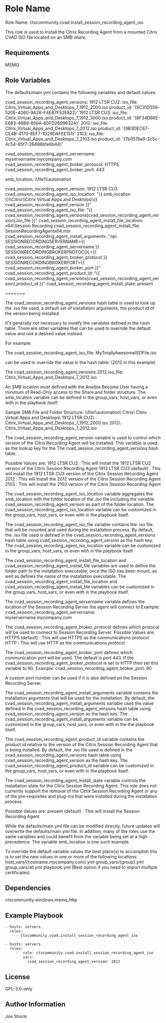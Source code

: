 Role Name
=========

Role Name: ctxcommunity.cvad.install_session_recording_agent_iso

This role is used to Install the Citrix Recording Agent from a mounted Citrix CVAD ISO file
located on an SMB share.

Requirements
------------

MSMQ

Role Variables
--------------

The defaults/main.yml contains the following variables and default values:

  cvad_session_recording_agent_versions:
    1912 LTSR CU2:
      iso_file: Citrix_Virtual_Apps_and_Desktops_7_1912_2000.iso
      product_id: '{5C31D558-520E-4060-9A26-F4E87F52E822}'
    1912 LTSR CU3:
      iso_file: Citrix_Virtual_Apps_and_Desktops_7_1912_3000.iso
      product_id: '{8F34D86E-E683-46B9-859A-60FD2699632A}'
    2012:
      iso_file: Citrix_Virtual_Apps_and_Desktops_7_2012.iso
      product_id: '{9B3DEC67-CE4B-4170-8EF7-1D29DAFEE151}'
    2103:
      iso_file: Citrix_Virtual_Apps_and_Desktops_7_2103.iso
      product_id: '{7b0519a9-3c5c-4c54-85f7-26498bfe6b44}'

cvad_session_recording_agent_servername: myservername.mycompany.com
cvad_session_recording_agent_broker_protocol: HTTPS
cvad_session_recording_agent_broker_port: 443

smb_location: \\\\file1\\\automation

cvad_session_recording_agent_version: 1912 LTSR CU3
cvad_session_recording_agent_iso_location: "{{ smb_location }}\\\\Citrix\\\\Citrix Virtual Apps and Desktops\\\\{{ cvad_session_recording_agent_version }}"
cvad_session_recording_agent_iso_file: "{{ cvad_session_recording_agent_versions[cvad_session_recording_agent_version].iso_file }}"
cvad_session_recording_agent_install_file_location: x64\\Session Recording
cvad_session_recording_agent_install_file: SessionRecordingAgentx64.msi
cvad_session_recording_agent_install_arguments: "/qn SESSIONRECORDINGSERVERNAME={{ cvad_session_recording_agent_servername }} SESSIONRECORDINGBROKERPROTOCOL={{ cvad_session_recording_agent_broker_protocol }} SESSIONRECORDINGBROKERPORT={{ cvad_session_recording_agent_broker_port }}"
cvad_session_recording_agent_product_id: "{{ cvad_session_recording_agent_versions[cvad_session_recording_agent_version].product_id }}"
cvad_session_recording_agent_install_state: present

=======

The cvad_session_recording_agent_versions hash table is used to look up the .iso file used, a default set of installation arguments,
the product id of the version being installed.

It's generally not necessary to modify the variables defined in the hash table. There are other variables that can be used to
override the default value and use a desired value instead.

For example:

  The cvad_session_recording_agent_iso_file: MyTotallyAwesomeISOFile.iso

  can be used to override the value in the hash table:  (2012 in this example)

  The cvad_session_recording_agent_versions.2012.iso_file: Citrix_Virtual_Apps_and_Desktops_7_2012.iso

An SMB location must defined with the Ansible Become User having a minimum of Read-Only access to the Share and folder structure.
The smb_location variable can be defined in the group_vars, host_vars, or even with in the playbook itself.

Sample SMB File and Folder Structure:
  \\\\file1\\automation\\
      Citrix\\
          Citrix Virtual Apps and Desktops\\
              1912 LTSR CU2\\
                  Citrix_Virtual_Apps_and_Desktops_7_1912_2000.iso
              2012\\
                  Citrix_Virtual_Apps_and_Desktops_7_2012.iso

The cvad_session_recording_agent_version variable is used to control which version of the Citrix Recording Agent will be installed.
This variable is used as the lookup key for the The cvad_session_recording_agent_versions hash table.

Possible Values are:
  1912 LTSR CU2             : This will install the 1912 LTSR CU2 version of the Citrix Session Recording Agent
  1912 LTSR CU3   (default) : This will install the 1912 LTSR CU3 version of the Citrix Session Recording Agent
  2012                      : This will install the 2012 version of the Citrix Session Recording Agent
  2103                      : This will install the 2103 version of the Citrix Session Recording Agent

The cvad_session_recording_agent_iso_location variable aggregates the smb_location with the folder location of the .iso file
including the variable cvad_session_recording_agent_version as part of the folder location. The cvad_session_recording_agent_iso_location
variable can be customized in the group_vars, host_vars, or even with in the playbook itself.

The cvad_session_recording_agent_iso_file variable contains the .iso file that will be mounted and used during the installation process.
By default, the .iso file used is defined in the cvad_session_recording_agent_versions hash table using cvad_session_recording_agent_version
as the hash key. The cvad_session_recording_agent_iso_location variable can be customized in the group_vars, host_vars, or even with in the
playbook itself.

The cvad_session_recording_agent_install_file_location and cvad_session_recording_agent_install_file variables are used to define the
folder path to the installation executable, once the ISO has been mount, as well as defines the name of the installation
executable. The cvad_session_recording_agent_install_file_location and cvad_session_recording_agent_install_file variables can be customized
in the group_vars, host_vars, or even with in the playbook itself.

The cvad_session_recording_agent_servername variable defines the location of the Session Recording Server the agent will connect to
Example:
  cvad_session_recording_agent_servername: myservername.mycompany.com

The cvad_session_recording_agent_broker_protocol defines which protocol will be used to connect to Session Recording Server.
Possible Values are:
HTTPS           (default) : This will use HTTPS as the communications protocol
HTTP                      : This will use HTTP as the communications protocol

The cvad_session_recording_agent_broker_port defines which communication port will be used.
The default is port 443. If the cvad_session_recording_agent_broker_protocol is set to HTTP then set this variable to 80.
Example:
  cvad_session_recording_agent_broker_port: 80

A custom port number can be used if it is also defined on the Session Recording Server.

The cvad_session_recording_agent_install_arguments variable contains the installation arguments that will be used for the
installation. By default, the cvad_session_recording_agent_install_arguments variable uses the value defined in the
cvad_session_recording_agent_versions hash table using cvad_session_recording_agent_version as the hash key.
The cvad_session_recording_agent_install_arguments variable can be customized in the group_vars, host_vars, or even with in the
the playbook itself.

The cvad_session_recording_agent_product_id variable contains the product id relative to the version of the Citrix Session Recording
Agent that is being installed. By default, the .iso file used is defined in the cvad_session_recording_agent_versions hash table
using cvad_session_recording_agent_version as the hash key. The cvad_session_recording_agent_product_id variable can be customized
in the group_vars, host_vars, or even with in the playbook itself.

The cvad_session_recording_agent_install_state variable controls the installation state for the Citrix Session Recording Agent.  This
role does not currently support the removal of the Citrix Session Recording Agent or any of the pre-requisites and plug-ins that were
installed during the installation process.

Possible Values are:
  present         (default) : This will install the Session Recording Agent

While the defaults/main.yml file can be modified directly, future updates will
overwrite the defaults/main.yml file.  In addition, many of the roles use the same
variables and could benefit from the variable being set at a high precedence.
The variable smb_location is one such example.

To override the default variable values the best place(s) to accomplish this is
to set the new values in one or more of the following locations:
  host_vars/{hostname.mycompany.com}.yml
  group_vars/{group}.yml
  group_vars/all.yml
  playbook.yml (Best option if you need to import multiple certificates)

Dependencies
------------

ctxcommunity.windows.msmq_http

Example Playbook
----------------

    - hosts: servers
      roles:
         - ctxcommunity.cvad.install_session_recording_agent_iso

    - hosts: servers
      roles:
         -  role: ctxcommunity.cvad.install_session_recording_agent_iso
            vars:
              cvad_session_recording_agent_version: 2012

License
-------

GPL-3.0-only

Author Information
------------------

Joe Shonk
